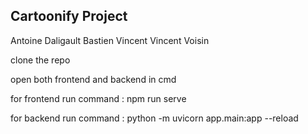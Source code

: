 ## Cartoonify Project
Antoine Daligault
Bastien Vincent
Vincent Voisin




clone the repo


open both frontend and backend in cmd


for frontend run command : npm run serve


for backend run command : python -m uvicorn app.main:app --reload
